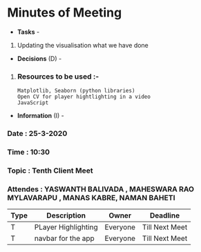 # Minutes of Meeting

* **Tasks** - 
1. Updating the visualisation what we have done
* **Decisions** (D) - 
 1. ### Resources to be used :- 
        Matplotlib, Seaborn (python libraries)
        Open CV for player hightlighting in a video
        JavaScript
* **Information** (I) -
 
### Date : 25-3-2020
### Time : 10:30
### Topic : Tenth Client Meet
### Attendes : YASWANTH BALIVADA , MAHESWARA RAO MYLAVARAPU , MANAS KABRE, NAMAN BAHETI

Type | Description | Owner | Deadline
---- | ---- | ---- | ----
T | PLayer Highlighting | Everyone | Till Next Meet
T | navbar for the app | Everyone | Till Next Meet

